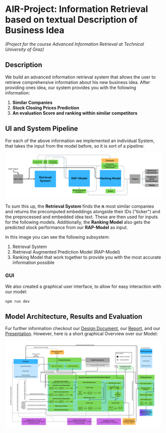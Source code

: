 # AIR-Project: Information Retrieval based on textual Description of Business Idea
*(Project for the course Advanced Information Retrieval at Technical University of Graz)*
## Description
We build an advanced information retrieval system that allows the user to retrieve comprehensive information about his
new business idea. After providing ones idea, our system provides you with the following information:
1. **Similar Companies**
2. **Stock Closing Prices Prediction**
3. **An evaluation Score and ranking within similar competitors**
## UI and System Pipeline
For each of the above information we implemented an individual System, that takes the input from the model before, so it
is sort of a pipeline:

![SubSystem Pipeline](/Documents/Images/AIR%20-%20User%20Interaction%20Pipeline%20V2.png "System Pipeline")

To sum this up, the **Retrieval System** finds the **n** most similar companies and returns the precomputed embeddings
alongside their IDs ("ticker") and the preprocessed and embedded idea text. These are then used for inputs for the following
models. Additionally, the **Ranking Model** also gets the predicted stock performance from our **RAP-Model** as input.

In this image you can see the following subsystem:
1. Retrieval System
2. Rietrieval Augmented Prediction Model (RAP-Model)
3. Ranking Model
that work together to provide you with the most accurate information possible

### GUI
We also created a graphical user interface, to allow for easy interaction with our model:
```
npm run dev
```

## Model Architecture, Results and Evaluation
Fur further information checkout our [Design Document](/Documents/Design%20Document/AIR_DD_G09_V2.pdf), our [Report](/Documents/Report/Report.pdf), and our [Presentation](/Documents/Presentation/Presentation.pdf).
However, here is a short graphical Overview over our Model:

![System Architecture Image](/Documents/Images/AIR%20-%20RAPM%20Architecture.png "System architecture")


